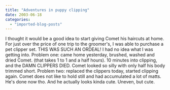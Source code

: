 ```yaml
---
title: "Adventures in puppy clipping"
date: 2003-06-18
categories: 
  - "imported-blog-posts"
---
```


I thought it would be a good idea to start giving Comet his haircuts at home. For just over the price of one trip to the groomer's, I was able to purchase a pet clipper set. THIS WAS SUCH AN ORDEAL! I had no idea what I was getting into. Problem one: came home yesterday, brushed, washed and dried Comet. (that takes 1 to 1 and a half hours). 10 minutes into clipping, and the DAMN CLIPPERS DIED. Comet looked so silly with only half his body trimmed short. Problem two: replaced the clippers today, started clipping again. Comet does not like to hold still and had accumulated a lot of matts. He's done now tho. And he actually looks kinda cute. Uneven, but cute.
